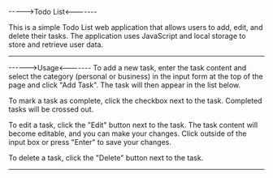 ----->Todo List<-------

This is a simple Todo List web application that allows users to add, edit, and delete their tasks. The application uses JavaScript and local storage to store and retrieve user data.

-------------------------------------------------------------------------------------------------------------------------------------------------------------------
------>Usage<-------
To add a new task, enter the task content and select the category (personal or business) in the input form at the top of the page and click "Add Task". The task will then appear in the list below.

To mark a task as complete, click the checkbox next to the task. Completed tasks will be crossed out.

To edit a task, click the "Edit" button next to the task. The task content will become editable, and you can make your changes. Click outside of the input box or press "Enter" to save your changes.

To delete a task, click the "Delete" button next to the task.

-------------------------------------------------------------------------------------------------------------------------------------------------------------------
